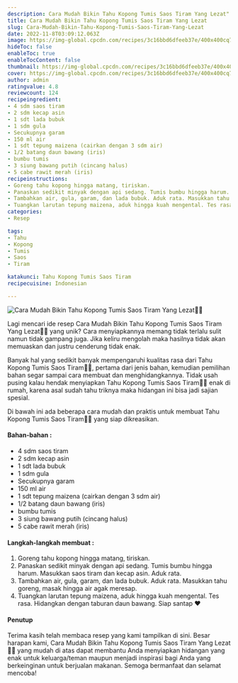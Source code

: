```yaml
---
description: Cara Mudah Bikin Tahu Kopong Tumis Saos Tiram Yang Lezat"
title: Cara Mudah Bikin Tahu Kopong Tumis Saos Tiram Yang Lezat
slug: Cara-Mudah-Bikin-Tahu-Kopong-Tumis-Saos-Tiram-Yang-Lezat
date: 2022-11-8T03:09:12.063Z
image: https://img-global.cpcdn.com/recipes/3c16bbd6dfeeb37e/400x400cq70/photo.jpg
hideToc: false
enableToc: true
enableTocContent: false
thumbnail: https://img-global.cpcdn.com/recipes/3c16bbd6dfeeb37e/400x400cq70/photo.jpg
cover: https://img-global.cpcdn.com/recipes/3c16bbd6dfeeb37e/400x400cq70/photo.jpg
author: admin
ratingvalue: 4.8
reviewcount: 124
recipeingredient:
- 4 sdm saos tiram
- 2 sdm kecap asin
- 1 sdt lada bubuk
- 1 sdm gula
- Secukupnya garam
- 150 ml air
- 1 sdt tepung maizena (cairkan dengan 3 sdm air)
- 1/2 batang daun bawang (iris)
- bumbu tumis
- 3 siung bawang putih (cincang halus)
- 5 cabe rawit merah (iris)
recipeinstructions:
- Goreng tahu kopong hingga matang, tiriskan.
- Panaskan sedikit minyak dengan api sedang. Tumis bumbu hingga harum. Masukkan saos tiram dan kecap asin. Aduk rata.
- Tambahkan air, gula, garam, dan lada bubuk. Aduk rata. Masukkan tahu goreng, masak hingga air agak meresap.
- Tuangkan larutan tepung maizena, aduk hingga kuah mengental. Tes rasa. Hidangkan dengan taburan daun bawang. Siap santap ❤
categories:
- Resep

tags:
- Tahu
- Kopong
- Tumis
- Saos
- Tiram

katakunci: Tahu Kopong Tumis Saos Tiram
recipecuisine: Indonesian

---
```


![Cara Mudah Bikin Tahu Kopong Tumis Saos Tiram Yang Lezat👩‍🍳](https://img-global.cpcdn.com/recipes/3c16bbd6dfeeb37e/400x400cq70/photo.jpg)

Lagi mencari ide resep Cara Mudah Bikin Tahu Kopong Tumis Saos Tiram Yang Lezat👩‍🍳 yang unik? Cara menyiapkannya memang tidak terlalu sulit namun tidak gampang juga. Jika keliru mengolah maka hasilnya tidak akan memuaskan dan justru cenderung tidak enak.

Banyak hal yang sedikit banyak mempengaruhi kualitas rasa dari Tahu Kopong Tumis Saos Tiram👩‍🍳, pertama dari jenis bahan, kemudian pemilihan bahan segar sampai cara membuat dan menghidangkannya. Tidak usah pusing kalau hendak menyiapkan Tahu Kopong Tumis Saos Tiram👩‍🍳 enak di rumah, karena asal sudah tahu triknya maka hidangan ini bisa jadi sajian spesial.

Di bawah ini ada beberapa cara mudah dan praktis untuk membuat Tahu Kopong Tumis Saos Tiram👩‍🍳 yang siap dikreasikan.

<!--inarticleads1-->

#### Bahan-bahan :

- 4 sdm saos tiram
- 2 sdm kecap asin
- 1 sdt lada bubuk
- 1 sdm gula
- Secukupnya garam
- 150 ml air
- 1 sdt tepung maizena (cairkan dengan 3 sdm air)
- 1/2 batang daun bawang (iris)
- bumbu tumis
- 3 siung bawang putih (cincang halus)
- 5 cabe rawit merah (iris)

<!--inarticleads2-->

#### Langkah-langkah membuat :

1. Goreng tahu kopong hingga matang, tiriskan.
1. Panaskan sedikit minyak dengan api sedang. Tumis bumbu hingga harum. Masukkan saos tiram dan kecap asin. Aduk rata.
1. Tambahkan air, gula, garam, dan lada bubuk. Aduk rata. Masukkan tahu goreng, masak hingga air agak meresap.
1. Tuangkan larutan tepung maizena, aduk hingga kuah mengental. Tes rasa. Hidangkan dengan taburan daun bawang. Siap santap ❤

#### Penutup

Terima kasih telah membaca resep yang kami tampilkan di sini. Besar harapan kami, Cara Mudah Bikin Tahu Kopong Tumis Saos Tiram Yang Lezat👩‍🍳 yang mudah di atas dapat membantu Anda menyiapkan hidangan yang enak untuk keluarga/teman maupun menjadi inspirasi bagi Anda yang berkeinginan untuk berjualan makanan. Semoga bermanfaat dan selamat mencoba!